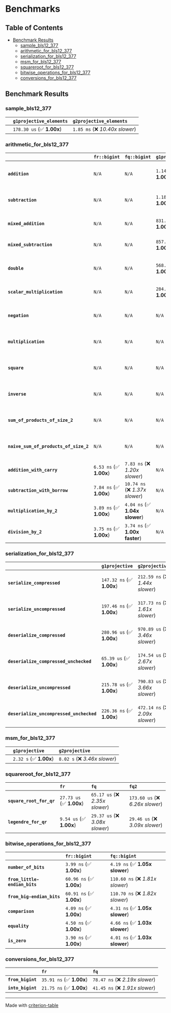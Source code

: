 # Benchmarks

## Table of Contents

- [Benchmark Results](#benchmark-results)
    - [sample_bls12_377](#sample_bls12_377)
    - [arithmetic_for_bls12_377](#arithmetic_for_bls12_377)
    - [serialization_for_bls12_377](#serialization_for_bls12_377)
    - [msm_for_bls12_377](#msm_for_bls12_377)
    - [squareroot_for_bls12_377](#squareroot_for_bls12_377)
    - [bitwise_operations_for_bls12_377](#bitwise_operations_for_bls12_377)
    - [conversions_for_bls12_377](#conversions_for_bls12_377)

## Benchmark Results

### sample_bls12_377

|        | `g1projective_elements`          | `g2projective_elements`           |
|:-------|:---------------------------------|:--------------------------------- |
|        | `178.30 us` (✅ **1.00x**)        | `1.85 ms` (❌ *10.40x slower*)     |

### arithmetic_for_bls12_377

|                                       | `fr::bigint`            | `fq::bigint`                    | `g1projective`            | `g2projective`                 | `fq2`                             | `fq12`                            | `fq`                             | `fr`                              |
|:--------------------------------------|:------------------------|:--------------------------------|:--------------------------|:-------------------------------|:----------------------------------|:----------------------------------|:---------------------------------|:--------------------------------- |
| **`addition`**                        | `N/A`                   | `N/A`                           | `1.14 us` (✅ **1.00x**)   | `4.45 us` (❌ *3.90x slower*)   | `27.67 ns` (🚀 **41.19x faster**)  | `176.84 ns` (🚀 **6.45x faster**)  | `19.04 ns` (🚀 **59.85x faster**) | `8.30 ns` (🚀 **137.35x faster**)  |
| **`subtraction`**                     | `N/A`                   | `N/A`                           | `1.18 us` (✅ **1.00x**)   | `4.49 us` (❌ *3.82x slower*)   | `27.12 ns` (🚀 **43.35x faster**)  | `170.91 ns` (🚀 **6.88x faster**)  | `18.41 ns` (🚀 **63.88x faster**) | `8.61 ns` (🚀 **136.62x faster**)  |
| **`mixed_addition`**                  | `N/A`                   | `N/A`                           | `831.74 ns` (✅ **1.00x**) | `3.16 us` (❌ *3.80x slower*)   | `N/A`                             | `N/A`                             | `N/A`                            | `N/A`                             |
| **`mixed_subtraction`**               | `N/A`                   | `N/A`                           | `857.81 ns` (✅ **1.00x**) | `3.21 us` (❌ *3.74x slower*)   | `N/A`                             | `N/A`                             | `N/A`                            | `N/A`                             |
| **`double`**                          | `N/A`                   | `N/A`                           | `568.85 ns` (✅ **1.00x**) | `2.08 us` (❌ *3.66x slower*)   | `12.87 ns` (🚀 **44.20x faster**)  | `99.76 ns` (🚀 **5.70x faster**)   | `11.07 ns` (🚀 **51.36x faster**) | `5.31 ns` (🚀 **107.22x faster**)  |
| **`scalar_multiplication`**           | `N/A`                   | `N/A`                           | `284.25 us` (✅ **1.00x**) | `1.06 ms` (❌ *3.74x slower*)   | `N/A`                             | `N/A`                             | `N/A`                            | `N/A`                             |
| **`negation`**                        | `N/A`                   | `N/A`                           | `N/A`                     | `N/A`                          | `23.45 ns` (❌ *3.94x slower*)     | `104.54 ns` (❌ *17.59x slower*)   | `17.10 ns` (❌ *2.88x slower*)    | `5.94 ns` (✅ **1.00x**)           |
| **`multiplication`**                  | `N/A`                   | `N/A`                           | `N/A`                     | `N/A`                          | `265.39 ns` (❌ *7.11x slower*)    | `6.66 us` (❌ *178.36x slower*)    | `69.39 ns` (❌ *1.86x slower*)    | `37.35 ns` (✅ **1.00x**)          |
| **`square`**                          | `N/A`                   | `N/A`                           | `N/A`                     | `N/A`                          | `247.36 ns` (❌ *7.76x slower*)    | `4.69 us` (❌ *147.20x slower*)    | `59.13 ns` (❌ *1.86x slower*)    | `31.87 ns` (✅ **1.00x**)          |
| **`inverse`**                         | `N/A`                   | `N/A`                           | `N/A`                     | `N/A`                          | `13.75 us` (❌ *2.15x slower*)     | `25.05 us` (❌ *3.91x slower*)     | `13.43 us` (❌ *2.10x slower*)    | `6.40 us` (✅ **1.00x**)           |
| **`sum_of_products_of_size_2`**       | `N/A`                   | `N/A`                           | `N/A`                     | `N/A`                          | `568.97 ns` (❌ *10.72x slower*)   | `13.58 us` (❌ *255.92x slower*)   | `111.62 ns` (❌ *2.10x slower*)   | `53.06 ns` (✅ **1.00x**)          |
| **`naive_sum_of_products_of_size_2`** | `N/A`                   | `N/A`                           | `N/A`                     | `N/A`                          | `551.02 ns` (❌ *6.93x slower*)    | `13.50 us` (❌ *169.60x slower*)   | `157.31 ns` (❌ *1.98x slower*)   | `79.57 ns` (✅ **1.00x**)          |
| **`addition_with_carry`**             | `6.53 ns` (✅ **1.00x**) | `7.83 ns` (❌ *1.20x slower*)    | `N/A`                     | `N/A`                          | `N/A`                             | `N/A`                             | `N/A`                            | `N/A`                             |
| **`subtraction_with_borrow`**         | `7.84 ns` (✅ **1.00x**) | `10.74 ns` (❌ *1.37x slower*)   | `N/A`                     | `N/A`                          | `N/A`                             | `N/A`                             | `N/A`                            | `N/A`                             |
| **`multiplication_by_2`**             | `3.89 ns` (✅ **1.00x**) | `4.04 ns` (✅ **1.04x slower**)  | `N/A`                     | `N/A`                          | `N/A`                             | `N/A`                             | `N/A`                            | `N/A`                             |
| **`division_by_2`**                   | `3.75 ns` (✅ **1.00x**) | `3.74 ns` (✅ **1.00x faster**)  | `N/A`                     | `N/A`                          | `N/A`                             | `N/A`                             | `N/A`                            | `N/A`                             |

### serialization_for_bls12_377

|                                          | `g1projective`            | `g2projective`                   | `fr`                               | `fq`                               | `fq2`                               | `fq12`                            |
|:-----------------------------------------|:--------------------------|:---------------------------------|:-----------------------------------|:-----------------------------------|:------------------------------------|:--------------------------------- |
| **`serialize_compressed`**               | `147.32 ns` (✅ **1.00x**) | `212.59 ns` (❌ *1.44x slower*)   | `28.08 ns` (🚀 **5.25x faster**)    | `50.34 ns` (🚀 **2.93x faster**)    | `99.40 ns` (✅ **1.48x faster**)     | `631.72 ns` (❌ *4.29x slower*)    |
| **`serialize_uncompressed`**             | `197.46 ns` (✅ **1.00x**) | `317.73 ns` (❌ *1.61x slower*)   | `28.02 ns` (🚀 **7.05x faster**)    | `50.07 ns` (🚀 **3.94x faster**)    | `99.40 ns` (🚀 **1.99x faster**)     | `630.70 ns` (❌ *3.19x slower*)    |
| **`deserialize_compressed`**             | `280.96 us` (✅ **1.00x**) | `970.89 us` (❌ *3.46x slower*)   | `46.36 ns` (🚀 **6060.85x faster**) | `95.37 ns` (🚀 **2945.91x faster**) | `206.86 ns` (🚀 **1358.23x faster**) | `1.27 us` (🚀 **222.09x faster**)  |
| **`deserialize_compressed_unchecked`**   | `65.39 us` (✅ **1.00x**)  | `174.54 us` (❌ *2.67x slower*)   | `46.34 ns` (🚀 **1411.09x faster**) | `95.94 ns` (🚀 **681.50x faster**)  | `206.87 ns` (🚀 **316.06x faster**)  | `1.27 us` (🚀 **51.69x faster**)   |
| **`deserialize_uncompressed`**           | `215.78 us` (✅ **1.00x**) | `790.83 us` (❌ *3.66x slower*)   | `46.33 ns` (🚀 **4657.73x faster**) | `95.87 ns` (🚀 **2250.79x faster**) | `206.82 ns` (🚀 **1043.32x faster**) | `1.27 us` (🚀 **170.55x faster**)  |
| **`deserialize_uncompressed_unchecked`** | `226.36 ns` (✅ **1.00x**) | `472.14 ns` (❌ *2.09x slower*)   | `46.35 ns` (🚀 **4.88x faster**)    | `95.95 ns` (🚀 **2.36x faster**)    | `206.71 ns` (✅ **1.10x faster**)    | `1.27 us` (❌ *5.61x slower*)      |

### msm_for_bls12_377

|        | `g1projective`          | `g2projective`                 |
|:-------|:------------------------|:------------------------------ |
|        | `2.32 s` (✅ **1.00x**)  | `8.02 s` (❌ *3.46x slower*)    |

### squareroot_for_bls12_377

|                          | `fr`                     | `fq`                            | `fq2`                             |
|:-------------------------|:-------------------------|:--------------------------------|:--------------------------------- |
| **`square_root_for_qr`** | `27.73 us` (✅ **1.00x**) | `65.17 us` (❌ *2.35x slower*)   | `173.60 us` (❌ *6.26x slower*)    |
| **`legendre_for_qr`**    | `9.54 us` (✅ **1.00x**)  | `29.37 us` (❌ *3.08x slower*)   | `29.46 us` (❌ *3.09x slower*)     |

### bitwise_operations_for_bls12_377

|                               | `fr::bigint`             | `fq::bigint`                      |
|:------------------------------|:-------------------------|:--------------------------------- |
| **`number_of_bits`**          | `3.99 ns` (✅ **1.00x**)  | `4.19 ns` (✅ **1.05x slower**)    |
| **`from_little-endian_bits`** | `60.96 ns` (✅ **1.00x**) | `110.60 ns` (❌ *1.81x slower*)    |
| **`from_big-endian_bits`**    | `60.91 ns` (✅ **1.00x**) | `110.70 ns` (❌ *1.82x slower*)    |
| **`comparison`**              | `4.09 ns` (✅ **1.00x**)  | `4.31 ns` (✅ **1.05x slower**)    |
| **`equality`**                | `4.50 ns` (✅ **1.00x**)  | `4.66 ns` (✅ **1.03x slower**)    |
| **`is_zero`**                 | `3.90 ns` (✅ **1.00x**)  | `4.01 ns` (✅ **1.03x slower**)    |

### conversions_for_bls12_377

|                   | `fr`                     | `fq`                             |
|:------------------|:-------------------------|:-------------------------------- |
| **`from_bigint`** | `35.91 ns` (✅ **1.00x**) | `78.47 ns` (❌ *2.19x slower*)    |
| **`into_bigint`** | `21.75 ns` (✅ **1.00x**) | `41.45 ns` (❌ *1.91x slower*)    |

---
Made with [criterion-table](https://github.com/nu11ptr/criterion-table)

